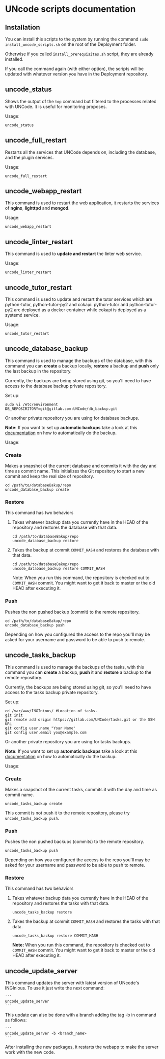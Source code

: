 # UNcode scripts documentation

## Installation

You can install this scripts to the system by running the command `sudo install_uncode_scripts.sh` on the root of the Deployment folder. 

Otherwise if you called `install_prerequisites.sh` script, they are already installed.

If you call the command again (with either option), the scripts will be updated with whatever version you have in the Deployment repository.

## uncode_status

Shows the output of the `top` command but filtered to the processes related with UNCode. It is useful for monitoring proposes.

Usage:

``` 
uncode_status
```

## uncode_full_restart

Restarts all the services that UNCode depends on, including the database, and the plugin services.

Usage:

``` 
uncode_full_restart
```

## uncode_webapp_restart

This command is used to restart the web application, it restarts the services of **nginx**, **lighttpd** and **mongod**. 

Usage:

``` 
uncode_webapp_restart
```

## uncode_linter_restart

This command is used to **update and restart** the linter web service.

Usage: 

```
uncode_linter_restart
```

## uncode_tutor_restart

This command is used to update and restart the tutor services which are python-tutor, python-tutor-py2 and cokapi. 
python-tutor and python-tutor-py2 are deployed as a docker container while cokapi is deployed as a systemd service.

Usage: 

```
uncode_tutor_restart
```


## uncode_database_backup

This command is used to manage the backups of the database, with this command you can **create** a backup locally, **restore** a backup and **push** only the last backup in the repository.

Currently, the backups are being stored using git, so you'll need to have access to the database backup private repository.

Set up:
```
sudo vi /etc/environment
DB_REPOSIRITORY=git@gitlab.com:UNCode/db_backup.git
```

Or another private repository you are using for database backups.

**Note:** If you want to set up **automatic backups** take a look at this [documentation](https://github.com/JuezUN/INGInious/wiki/How-to-set-up-backups) on how to automatically do the backup.

Usage:

### Create 

Makes a snapshot of the current database and commits it with the day and time as commit name.
This initializes the Git repository to start a new commit and keep the real size of repository.

```
cd /path/to/databaseBakup/repo
uncode_database_backup create
```

### Restore
This command has two behaviors

1. Takes whatever backup data you currently have in the HEAD of the repository and restores the database with that data.

    ```
    cd /path/to/databaseBakup/repo
    uncode_database_backup restore
    ```

2. Takes the backup at commit `COMMIT_HASH` and restores the database with that data.

    ```
    cd /path/to/databaseBakup/repo
    uncode_database_backup restore COMMIT_HASH
    ```

    Note: When you run this command, the repository is checked out to `COMMIT_HASH` commit. You might want to get it back to master or the old HEAD after executing it.

### Push
Pushes the non pushed backup (commit) to the remote repository.


```
cd /path/to/databaseBakup/repo
uncode_database_backup push
```

Depending on how you configured the access to the repo you'll may be asked for your username and password to be able to push to remote.


## uncode_tasks_backup

This command is used to manage the backups of the tasks, with this command you can **create** a backup, **push** it 
and **restore** a backup to the remote repository.

Currently, the backups are being stored using git, so you'll need to have access to the tasks backup private repository.

Set up:
```
cd /var/www/INGInious/ #Location of tasks.
git init
git remote add origin https://gitlab.com/UNCode/tasks.git or the SSH URL
git config user.name "Your Name"
git config user.email you@example.com
```

Or another private repository you are using for tasks backups. 

**Note:** If you want to set up **automatic backups** take a look at this [documentation](https://github.com/JuezUN/INGInious/wiki/How-to-set-up-backups) on how to automatically do the backup.

Usage:

### Create 

Makes a snapshot of the current tasks, commits it with the day and time as commit name.

```
uncode_tasks_backup create
```

This commit is not push it to the remote repository, please try `uncode_tasks_backup push`. 

### Push
Pushes the non pushed backups (commits) to the remote repository.


```
uncode_tasks_backup push
```

Depending on how you configured the access to the repo you'll may be asked for your username and password to be able to push to remote.

### Restore
This command has two behaviors

1. Takes whatever backup data you currently have in the HEAD of the repository and restores the tasks with that data.

    ```
    uncode_tasks_backup restore
    ```

2. Takes the backup at commit `COMMIT_HASH` and restores the tasks with that data.

    ```
    uncode_tasks_backup restore COMMIT_HASH
    ```

    **Note:** When you run this command, the repository is checked out to `COMMIT_HASH` commit. You might want to get it back to master or the old HEAD after executing it.

## uncode_update_server

This command updates the server with latest version of UNcode's INGInious. To use it just write the next command:

    ​```
    uncode_update_server
    ​```

This update can also be done with a branch adding the tag -b in command as follows:

    ​```
    uncode_update_server -b <branch_name>
    ​```

After installing the new packages, it restarts the webapp to make the server work with the new code.
